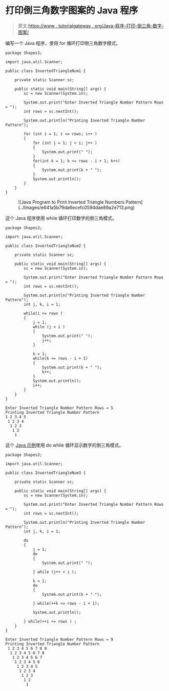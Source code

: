 # 打印倒三角数字图案的 Java 程序

> 原文:[https://www . tutorialgateway . org/Java-程序-打印-倒三角-数字-图案/](https://www.tutorialgateway.org/java-program-to-print-inverted-triangle-numbers-pattern/)

编写一个 Java 程序，使用 for 循环打印倒三角数字模式。

```
package Shapes3;

import java.util.Scanner;

public class InvertedTriangleNum1 {

	private static Scanner sc;

	public static void main(String[] args) {
		sc = new Scanner(System.in);

		System.out.print("Enter Inverted Triangle Number Pattern Rows = ");
		int rows = sc.nextInt();

		System.out.println("Printing Inverted Triangle Number Pattern");

		for (int i = 1; i <= rows; i++ ) 
		{
			for (int j = 1; j < i; j++ ) 
			{
				System.out.print(" ");
			}
			for(int k = 1; k <= rows - i + 1; k++) 
			{
				System.out.print(k + " ");
			}
			System.out.println();
		}
	}
}
```

<figure class="wp-block-image size-large">![Java Program to Print Inverted Triangle Numbers Pattern](../Images/e641a5b79da6ecefc0594dae89a2e713.png)</figure>

这个 Java 程序使用 while 循环打印数字的倒三角模式。

```
package Shapes3;

import java.util.Scanner;

public class InvertedTriangleNum2 {

	private static Scanner sc;

	public static void main(String[] args) {
		sc = new Scanner(System.in);

		System.out.print("Enter Inverted Triangle Number Pattern Rows = ");
		int rows = sc.nextInt();

		System.out.println("Printing Inverted Triangle Number Pattern");
		int j, k, i = 1;

		while(i <= rows ) 
		{
			j = 1;
			while (j < i ) 
			{
				System.out.print(" ");
				j++;
			}

			k = 1;
			while(k <= rows - i + 1) 
			{
				System.out.print(k + " ");
				k++;
			}
			System.out.println();
			i++;
		}
	}
}
```

```
Enter Inverted Triangle Number Pattern Rows = 5
Printing Inverted Triangle Number Pattern
1 2 3 4 5 
 1 2 3 4 
  1 2 3 
   1 2 
    1 
```

这个 [Java 示例](https://www.tutorialgateway.org/learn-java-programs/)使用 do while 循环显示数字的倒三角模式。

```
package Shapes3;

import java.util.Scanner;

public class InvertedTriangleNum3 {

	private static Scanner sc;

	public static void main(String[] args) {
		sc = new Scanner(System.in);

		System.out.print("Enter Inverted Triangle Number Pattern Rows = ");
		int rows = sc.nextInt();

		System.out.println("Printing Inverted Triangle Number Pattern");
		int j, k, i = 1;

		do
		{
			j = 1;
			do 
			{
				System.out.print(" ");

			} while (j++ < i );

			k = 1;
			do 
			{
				System.out.print(k + " ");

			} while(++k <= rows - i + 1);

			System.out.println();

		} while(++i <= rows ) ;
	}
}
```

```
Enter Inverted Triangle Number Pattern Rows = 9
Printing Inverted Triangle Number Pattern
 1 2 3 4 5 6 7 8 9 
  1 2 3 4 5 6 7 8 
   1 2 3 4 5 6 7 
    1 2 3 4 5 6 
     1 2 3 4 5 
      1 2 3 4 
       1 2 3 
        1 2 
         1 
```